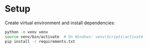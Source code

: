# Setup

Create virtual environment and install dependencies:

```bash
python -m venv venv
source venv/bin/activate  # On Windows: venv\Scripts\activate
pip install -r requirements.txt
```